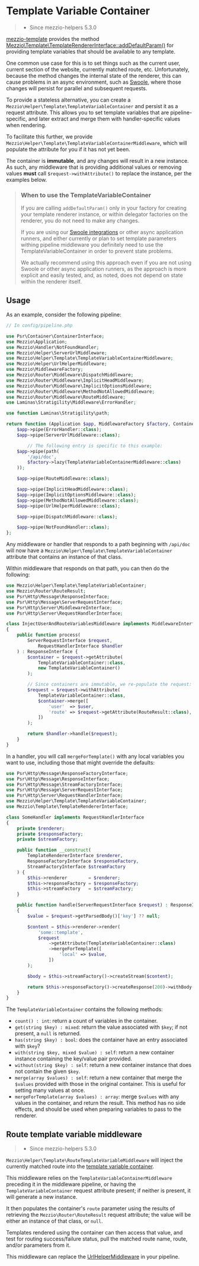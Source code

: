 # Template Variable Container

> - Since mezzio-helpers 5.3.0

[mezzio-template](../template/intro.md) provides the method
[Mezzio\Template\TemplateRendererInterface::addDefaultParam()](../template/interface.md#default-params)
for providing template variables that should be available to any template.

One common use case for this is to set things such as the current user, current
section of the website, currently matched route, etc. Unfortunately, because the
method changes the internal state of the renderer, this can cause problems in an
async environment, such as [Swoole](https://docs.mezzio.dev/mezzio-swoole), where those changes will persist for parallel and subsequent requests.

To provide a stateless alternative, you can create a `Mezzio\Helper\Template\TemplateVariableContainer`
and persist it as a request attribute. This allows you to set template variables
that are pipeline-specific, and later extract and merge them with
handler-specific values when rendering.

To facilitate this further, we provide `Mezzio\Helper\Template\TemplateVariableContainerMiddleware`,
which will populate the attribute for you if it has not yet been.

The container is **immutable**, and any changes will result in a new instance.
As such, any middleware that is providing additional values or removing values
**must** call `$request->withAttribute()` to replace the instance, per the
examples below.

<!-- markdownlint-disable-next-line heading-increment -->
> ### When to use the TemplateVariableContainer
>
> If you are calling `addDefaultParam()` only in your factory for creating your
> template renderer instance, or within delegator factories on the renderer,
> you do not need to make any changes.
>
> If you are using our [Swoole integrations](https://docs.mezzio.dev/mezzio-swoole)
> or other async application runners, and either currently or plan to set
> template parameters withing pipeline middleware you definitely need to use the
> TemplateVariableContainer in order to prevent state problems.
>
> We actually recommend using this approach even if you are not using Swoole or
> other async application runners, as the approach is more explicit and easily
> tested, and, as noted, does not depend on state within the renderer itself.

## Usage

As an example, consider the following pipeline:

```php
// In config/pipeline.php

use Psr\Container\ContainerInterface;
use Mezzio\Application;
use Mezzio\Handler\NotFoundHandler;
use Mezzio\Helper\ServerUrlMiddleware;
use Mezzio\Helper\Template\TemplateVariableContainerMiddleware;
use Mezzio\Helper\UrlHelperMiddleware;
use Mezzio\MiddlewareFactory;
use Mezzio\Router\Middleware\DispatchMiddleware;
use Mezzio\Router\Middleware\ImplicitHeadMiddleware;
use Mezzio\Router\Middleware\ImplicitOptionsMiddleware;
use Mezzio\Router\Middleware\MethodNotAllowedMiddleware;
use Mezzio\Router\Middleware\RouteMiddleware;
use Laminas\Stratigility\Middleware\ErrorHandler;

use function Laminas\Stratigility\path;

return function (Application $app, MiddlewareFactory $factory, ContainerInterface $container) : void {
    $app->pipe(ErrorHandler::class);
    $app->pipe(ServerUrlMiddleware::class);

        // The following entry is specific to this example:
    $app->pipe(path(
        '/api/doc',
        $factory->lazy(TemplateVariableContainerMiddleware::class)
    ));

    $app->pipe(RouteMiddleware::class);

    $app->pipe(ImplicitHeadMiddleware::class);
    $app->pipe(ImplicitOptionsMiddleware::class);
    $app->pipe(MethodNotAllowedMiddleware::class);
    $app->pipe(UrlHelperMiddleware::class);

    $app->pipe(DispatchMiddleware::class);

    $app->pipe(NotFoundHandler::class);
};
```

Any middleware or handler that responds to a path beginning with `/api/doc` will
now have a `Mezzio\Helper\Template\TemplateVariableContainer` attribute
that contains an instance of that class.

Within middleware that responds on that path, you can then do the following:

```php
use Mezzio\Helper\Template\TemplateVariableContainer;
use Mezzio\Router\RouteResult;
use Psr\Http\Message\ResponseInterface;
use Psr\Http\Message\ServerRequestInterface;
use Psr\Http\Server\MiddlewareInterface;
use Psr\Http\Server\RequestHandlerInterface;

class InjectUserAndRouteVariablesMiddleware implements MiddlewareInterface
{
    public function process(
        ServerRequestInterface $request,
            RequestHandlerInterface $handler
    ) : ResponseInterface {
        $container = $request->getAttribute(
            TemplateVariableContainer::class,
            new TemplateVariableContainer()
        );

        // Since containers are immutable, we re-populate the request:
        $request = $request->withAttribute(
            TemplateVariableContainer::class,
            $container->merge([
                'user'  => $user,
                'route' => $request->getAttribute(RouteResult::class),
            ])
        );

        return $handler->handle($request);
    }
}
```

In a handler, you will call `mergeForTemplate()` with any local variables you
want to use, including those that might override the defaults:

```php
use Psr\Http\Message\ResponseFactoryInterface;
use Psr\Http\Message\ResponseInterface;
use Psr\Http\Message\StreamFactoryInterface;
use Psr\Http\Message\ServerRequestInterface;
use Psr\Http\Server\RequestHandlerInterface;
use Mezzio\Helper\Template\TemplateVariableContainer;
use Mezzio\Template\TemplateRendererInterface;

class SomeHandler implements RequestHandlerInterface
{
    private $renderer;
    private $responseFactory;
    private $streamFactory;

    public function __construct(
        TemplateRendererInterface $renderer,
        ResponseFactoryInterface $responseFactory,
        StreamFactoryInterface $streamFactory
    ) {
        $this->renderer        = $renderer;
        $this->responseFactory = $responseFactory;
        $this->streamFactory   = $streamFactory;
    }

    public function handle(ServerRequestInterface $request) : ResponseInterface
    {
        $value = $request->getParsedBody()['key'] ?? null;

        $content = $this->renderer->render(
            'some::template',
            $request
                ->getAttribute(TemplateVariableContainer::class)
                ->mergeForTemplate([
                    'local' => $value,
                ])
        );

        $body = $this->streamFactory()->createStream($content);

        return $this->responseFactory()->createResponse(200)->withBody($body);
    }
}
```

The `TemplateVariableContainer` contains the following methods:

- `count() : int`: return a count of variables in the container.
- `get(string $key) : mixed`: return the value associated with `$key`; if not
  present, a `null` is returned.
- `has(string $key) : bool`: does the container have an entry associated with
  `$key`?
- `with(string $key, mixed $value) : self`: return a new container instance
  containing the key/value pair provided.
- `without(string $key) : self`: return a new container instance that does not
  contain the given `$key`.
- `merge(array $values) : self`: return a new container that merge the `$values`
  provided with those in the original container. This is useful for setting
  many values at once.
- `mergeForTemplate(array $values) : array`: merge `$values` with any values in
  the container, and return the result. This method has no side effects, and
  should be used when preparing variables to pass to the renderer.

## Route template variable middleware

> - Since mezzio-helpers 5.3.0

`Mezzio\Helper\Template\RouteTemplateVariableMiddleware` will inject
the currently matched route into the [template variable container](#template-variable-container).

This middleware relies on the `TemplateVariableContainerMiddleware` preceding
it in the middleware pipeline, or having the `TemplateVariableContainer`
request attribute present; if neither is present, it will generate a new
instance.

It then populates the container's `route` parameter using the results of
retrieving the `Mezzio\Router\RouteResult` request attribute; the value
will be either an instance of that class, or `null`.

Templates rendered using the container can then access that value, and test for
routing success/failure status, pull the matched route name, route, and/or
parameters from it.

This middleware can replace the [UrlHelperMiddleware](url-helper.md) in your
pipeline.

